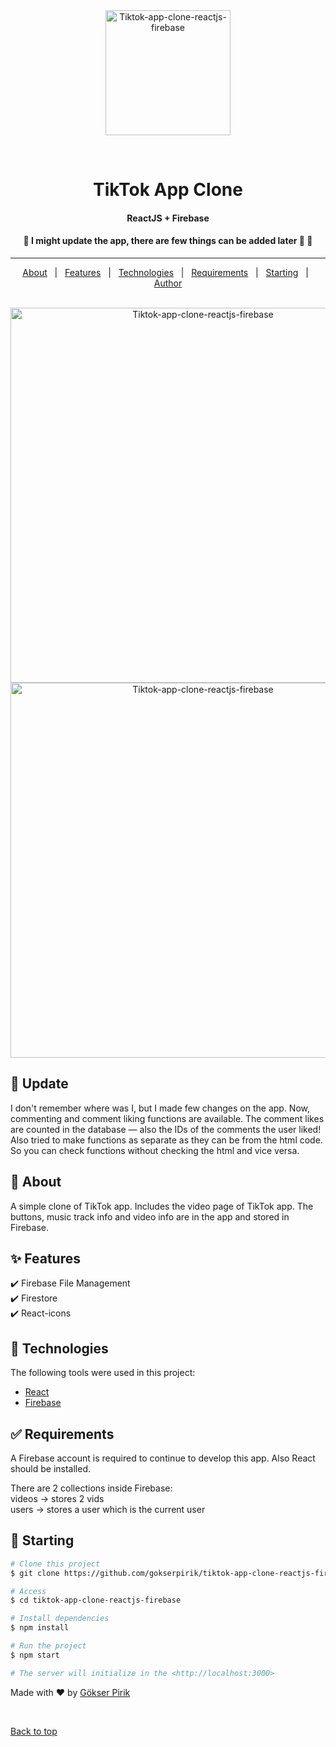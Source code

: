 

<div align="center" id="top"> 
  <img src="https://user-images.githubusercontent.com/48176173/186773751-cf8101d2-1a7f-4773-87a8-9e021846d407.png" width=200 height=200 alt="Tiktok-app-clone-reactjs-firebase" />

  &#xa0;

  
</div>

<h1 align="center">TikTok App Clone</h1>
<h4 align="center">ReactJS + Firebase</h4>




<!-- Status -->

 <h4 align="center"> 
  🚧  I might update the app, there are few things can be added later 🚀  🚧
</h4> 

<hr> 

<p align="center">
  <a href="#dart-about">About</a> &#xa0; | &#xa0; 
  <a href="#sparkles-features">Features</a> &#xa0; | &#xa0;
  <a href="#rocket-technologies">Technologies</a> &#xa0; | &#xa0;
  <a href="#white_check_mark-requirements">Requirements</a> &#xa0; | &#xa0;
  <a href="#checkered_flag-starting">Starting</a> &#xa0; | &#xa0;
  <a href="https://github.com/gokserpirik" target="_blank">Author</a>
</p>

<br>

<div align="center" flex="row" >
  <img src="https://user-images.githubusercontent.com/48176173/186774023-f290de87-3c09-4ec7-ad72-7abf1ae85650.png" width=600  alt="Tiktok-app-clone-reactjs-firebase" />
  <img src="https://user-images.githubusercontent.com/48176173/186774030-08335080-4de2-4f58-9415-e88944c46ebf.png" width=600  alt="Tiktok-app-clone-reactjs-firebase" />


</div>

## :rocket: Update ##
I don't remember where was I, but I made few changes on the app. Now, commenting and comment liking functions are available. The comment likes are counted in the database — also the IDs of the comments the user liked!\
Also tried to make functions as separate as they can be from the html code. So you can check functions without checking the html and vice versa.

## :dart: About ##

A simple clone of TikTok app. Includes the video page of TikTok app. The buttons, music track info and video info are in the app and stored in Firebase. 

## :sparkles: Features ##

:heavy_check_mark: Firebase File Management \
:heavy_check_mark: Firestore \
:heavy_check_mark: React-icons 


## :rocket: Technologies ##

The following tools were used in this project:

- [React](https://pt-br.reactjs.org/)
- [Firebase](https://firebase.google.com/)

## :white_check_mark: Requirements ##

A Firebase account is required to continue to develop this app. Also React should be installed.

There are 2 collections inside Firebase: \
videos -> stores 2 vids \
users -> stores a user which is the current user

## :checkered_flag: Starting ##

```bash
# Clone this project
$ git clone https://github.com/gokserpirik/tiktok-app-clone-reactjs-firebase

# Access
$ cd tiktok-app-clone-reactjs-firebase

# Install dependencies
$ npm install

# Run the project
$ npm start

# The server will initialize in the <http://localhost:3000>
```



Made with :heart: by <a href="https://github.com/gokserpirik" target="_blank">Gökser Pirik</a>

&#xa0;

<a href="#top">Back to top</a>

